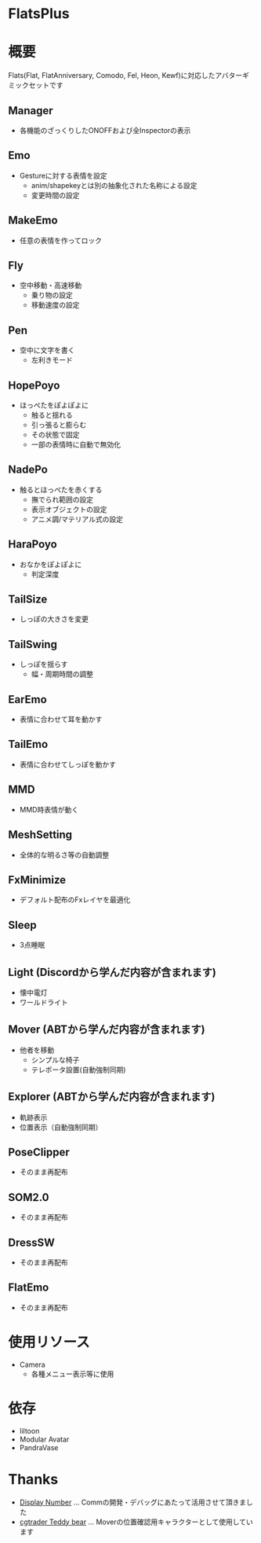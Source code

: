 # FlatsPlus

# 概要
Flats(Flat, FlatAnniversary, Comodo, Fel, Heon, Kewf)に対応したアバターギミックセットです


## Manager
- 各機能のざっくりしたONOFFおよび全Inspectorの表示
## Emo
- Gestureに対する表情を設定
  - anim/shapekeyとは別の抽象化された名称による設定
  - 変更時間の設定
## MakeEmo 
- 任意の表情を作ってロック
## Fly
- 空中移動・高速移動
  - 乗り物の設定
  - 移動速度の設定
## Pen
- 空中に文字を書く
  - 左利きモード
## HopePoyo
- ほっぺたをぽよぽよに
  - 触ると揺れる
  - 引っ張ると膨らむ
  - その状態で固定
  - 一部の表情時に自動で無効化
## NadePo
- 触るとほっぺたを赤くする
  - 撫でられ範囲の設定
  - 表示オブジェクトの設定
  - アニメ調/マテリアル式の設定
## HaraPoyo
- おなかをぽよぽよに
  - 判定深度
## TailSize
- しっぽの大きさを変更
## TailSwing
- しっぽを揺らす
  - 幅・周期時間の調整
## EarEmo
- 表情に合わせて耳を動かす
## TailEmo
- 表情に合わせてしっぽを動かす
## MMD
- MMD時表情が動く
## MeshSetting
- 全体的な明るさ等の自動調整
## FxMinimize
- デフォルト配布のFxレイヤを最適化
## Sleep
- 3点睡眠
## Light (Discordから学んだ内容が含まれます)
- 懐中電灯
- ワールドライト
## Mover (ABTから学んだ内容が含まれます)
- 他者を移動
  - シンプルな椅子
  - テレポータ設置(自動強制同期)
## Explorer (ABTから学んだ内容が含まれます)
- 軌跡表示
- 位置表示（自動強制同期）
## PoseClipper
- そのまま再配布
## SOM2.0
- そのまま再配布
## DressSW
- そのまま再配布
## FlatEmo
- そのまま再配布

# 使用リソース
- Camera
  - 各種メニュー表示等に使用

# 依存
- liltoon
- Modular Avatar
- PandraVase



# Thanks
- [Display Number](https://github.com/noriben327/DisplayNumber) … Commの開発・デバッグにあたって活用させて頂きました
- [cgtrader Teddy bear](https://www.cgtrader.com/3d-models/animals/mammal/teddy-bear-dc0f9bd6-2d21-4c9b-b3fc-9c8d7d9c1c93) … Moverの位置確認用キャラクターとして使用しています